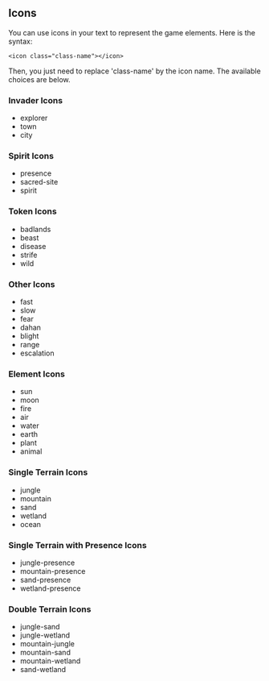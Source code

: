 ## Icons

You can use icons in your text to represent the game elements. Here is the syntax:
```
<icon class="class-name"></icon>
```
Then, you just need to replace 'class-name' by the icon name. The available choices are below.

### Invader Icons

- explorer
- town
- city

### Spirit Icons

- presence
- sacred-site
- spirit

### Token Icons

- badlands
- beast
- disease
- strife
- wild

### Other Icons

- fast
- slow
- fear
- dahan
- blight
- range
- escalation

### Element Icons

- sun
- moon
- fire
- air
- water
- earth
- plant
- animal

### Single Terrain Icons

- jungle
- mountain
- sand
- wetland
- ocean

### Single Terrain with Presence Icons

- jungle-presence
- mountain-presence
- sand-presence
- wetland-presence

### Double Terrain Icons

- jungle-sand
- jungle-wetland
- mountain-jungle
- mountain-sand
- mountain-wetland
- sand-wetland